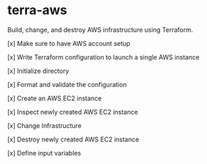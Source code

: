 # terra-aws
Build, change, and destroy AWS infrastructure using Terraform.

[x] Make sure to have AWS account setup

[x] Write Terraform configuration to launch a single AWS instance

[x] Initialize directory

[x] Format and validate the configuration

[x] Create an AWS EC2 instance

[x] Inspect newly created AWS EC2 instance

[x] Change Infrastructure

[x] Destroy newly created AWS EC2 instance

[x] Define input variables
